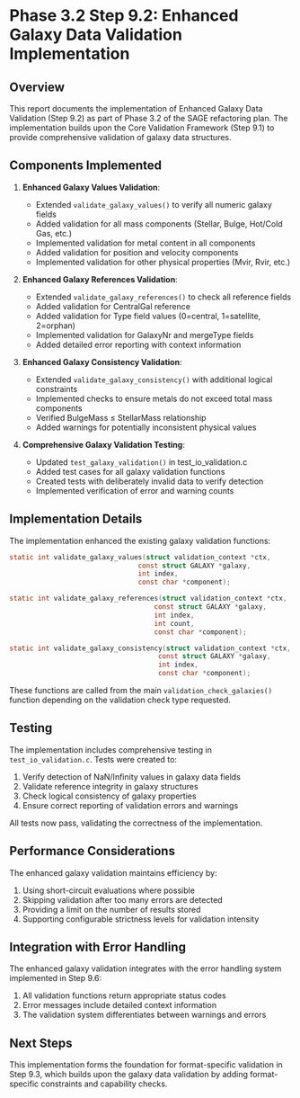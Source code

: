 # Phase 3.2 Step 9.2: Enhanced Galaxy Data Validation Implementation

## Overview

This report documents the implementation of Enhanced Galaxy Data Validation (Step 9.2) as part of Phase 3.2 of the SAGE refactoring plan. The implementation builds upon the Core Validation Framework (Step 9.1) to provide comprehensive validation of galaxy data structures.

## Components Implemented

1. **Enhanced Galaxy Values Validation**:
   - Extended `validate_galaxy_values()` to verify all numeric galaxy fields
   - Added validation for all mass components (Stellar, Bulge, Hot/Cold Gas, etc.)
   - Implemented validation for metal content in all components
   - Added validation for position and velocity components
   - Implemented validation for other physical properties (Mvir, Rvir, etc.)

2. **Enhanced Galaxy References Validation**:
   - Extended `validate_galaxy_references()` to check all reference fields
   - Added validation for CentralGal reference
   - Added validation for Type field values (0=central, 1=satellite, 2=orphan)
   - Implemented validation for GalaxyNr and mergeType fields
   - Added detailed error reporting with context information

3. **Enhanced Galaxy Consistency Validation**:
   - Extended `validate_galaxy_consistency()` with additional logical constraints
   - Implemented checks to ensure metals do not exceed total mass components
   - Verified BulgeMass ≤ StellarMass relationship
   - Added warnings for potentially inconsistent physical values

4. **Comprehensive Galaxy Validation Testing**:
   - Updated `test_galaxy_validation()` in test_io_validation.c
   - Added test cases for all galaxy validation functions
   - Created tests with deliberately invalid data to verify detection
   - Implemented verification of error and warning counts

## Implementation Details

The implementation enhanced the existing galaxy validation functions:

```c
static int validate_galaxy_values(struct validation_context *ctx,
                                const struct GALAXY *galaxy,
                                int index,
                                const char *component);

static int validate_galaxy_references(struct validation_context *ctx,
                                    const struct GALAXY *galaxy,
                                    int index,
                                    int count,
                                    const char *component);

static int validate_galaxy_consistency(struct validation_context *ctx,
                                     const struct GALAXY *galaxy,
                                     int index,
                                     const char *component);
```

These functions are called from the main `validation_check_galaxies()` function depending on the validation check type requested.

## Testing

The implementation includes comprehensive testing in `test_io_validation.c`. Tests were created to:

1. Verify detection of NaN/Infinity values in galaxy data fields
2. Validate reference integrity in galaxy structures
3. Check logical consistency of galaxy properties
4. Ensure correct reporting of validation errors and warnings

All tests now pass, validating the correctness of the implementation.

## Performance Considerations

The enhanced galaxy validation maintains efficiency by:

1. Using short-circuit evaluations where possible
2. Skipping validation after too many errors are detected
3. Providing a limit on the number of results stored
4. Supporting configurable strictness levels for validation intensity

## Integration with Error Handling

The enhanced galaxy validation integrates with the error handling system implemented in Step 9.6:

1. All validation functions return appropriate status codes
2. Error messages include detailed context information
3. The validation system differentiates between warnings and errors

## Next Steps

This implementation forms the foundation for format-specific validation in Step 9.3, which builds upon the galaxy data validation by adding format-specific constraints and capability checks.